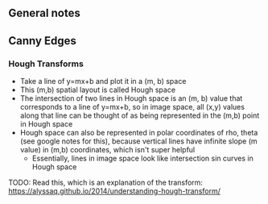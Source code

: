 ## General notes

## Canny Edges


### Hough Transforms
- Take a line of y=mx+b and plot it in a (m, b) space
- This (m,b) spatial layout is called Hough space
- The intersection of two lines in Hough space is an (m, b) value that corresponds to a line of y=mx+b, so in image space, all (x,y) values along that line can be thought of as being represented in the (m,b) point in Hough space
- Hough space can also be represented in polar coordinates of rho, theta (see google notes for this), because vertical lines have infinite slope (m value) in (m,b) coordinates, which isn't super helpful
  - Essentially, lines in image space look like intersection sin curves in Hough space

TODO: Read this, which is an explanation of the transform: https://alyssaq.github.io/2014/understanding-hough-transform/ 

